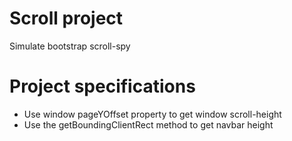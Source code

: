 # Scroll project

Simulate bootstrap scroll-spy

# Project specifications

- Use window pageYOffset property to get window scroll-height
- Use the getBoundingClientRect method to get navbar height
